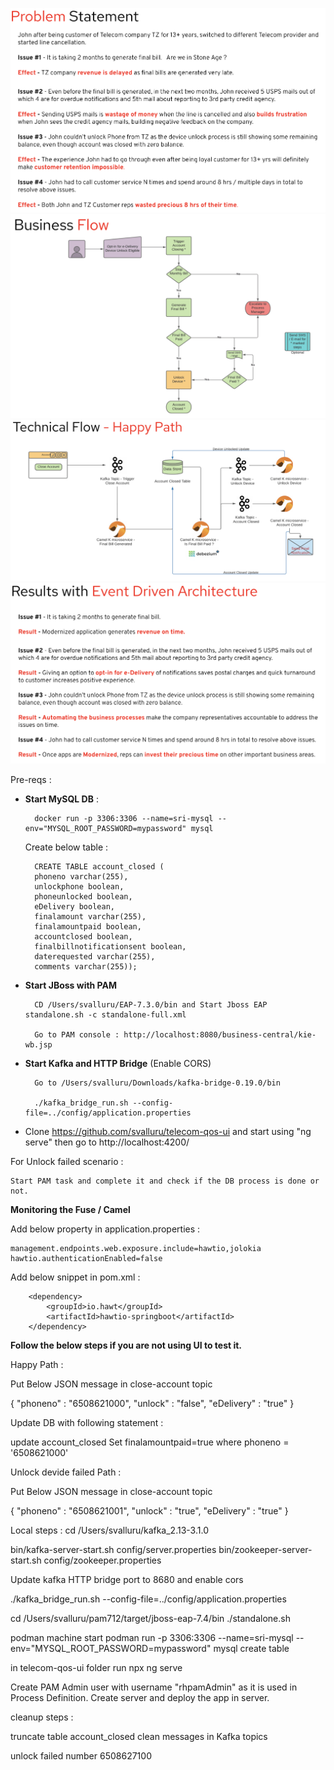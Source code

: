 ![image info](ProblemStatement.png)
![image info](BusinessFlow.png)
![image info](TechnicalFlow.png)
![image info](Results.png)


Pre-reqs : 

- **Start MySQL DB** : 

	 	docker run -p 3306:3306 --name=sri-mysql --env="MYSQL_ROOT_PASSWORD=mypassword" mysql
	
	Create below table : 
	    
	    CREATE TABLE account_closed (
	    phoneno varchar(255),
	    unlockphone boolean,
	    phoneunlocked boolean,
	    eDelivery boolean,
	    finalamount varchar(255),
	    finalamountpaid boolean,
	    accountclosed boolean,
	    finalbillnotificationsent boolean,
	    daterequested varchar(255),
	    comments varchar(255));
		

- **Start JBoss with PAM**
	
		CD /Users/svalluru/EAP-7.3.0/bin and Start Jboss EAP standalone.sh -c standalone-full.xml
	
		Go to PAM console : http://localhost:8080/business-central/kie-wb.jsp 
	
- **Start Kafka and HTTP Bridge** (Enable CORS)
	
		Go to /Users/svalluru/Downloads/kafka-bridge-0.19.0/bin 
		
		./kafka_bridge_run.sh --config-file=../config/application.properties

- Clone https://github.com/svalluru/telecom-qos-ui and start using "ng serve" then go to http://localhost:4200/


For Unlock failed scenario : 

	Start PAM task and complete it and check if the DB process is done or not.

**Monitoring the Fuse / Camel**

Add below property in application.properties : 
	
	management.endpoints.web.exposure.include=hawtio,jolokia
	hawtio.authenticationEnabled=false

Add below snippet in pom.xml : 
	
		<dependency>
			<groupId>io.hawt</groupId>
			<artifactId>hawtio-springboot</artifactId>
		</dependency>


**Follow the below steps if you are not using UI to test it.**

Happy Path : 

Put Below JSON message in close-account topic

{
	"phoneno" : "6508621000",
	"unlock" : "false",
	"eDelivery" : "true"
}

Update DB with following statement : 

update account_closed Set finalamountpaid=true where phoneno = '6508621000'


Unlock devide failed Path : 

Put Below JSON message in close-account topic

{
	"phoneno" : "6508621001",
	"unlock" : "true",
	"eDelivery" : "true"
}

Local steps : 
cd /Users/svalluru/kafka_2.13-3.1.0

bin/kafka-server-start.sh config/server.properties
bin/zookeeper-server-start.sh config/zookeeper.properties

Update kafka HTTP bridge port to 8680 and enable cors

./kafka_bridge_run.sh --config-file=../config/application.properties


cd /Users/svalluru/pam712/target/jboss-eap-7.4/bin
./standalone.sh 

podman machine start
podman run -p 3306:3306 --name=sri-mysql --env="MYSQL_ROOT_PASSWORD=mypassword" mysql
create table

in telecom-qos-ui folder
run npx ng serve

Create PAM Admin user with username "rhpamAdmin" as it is used in Process Definition.
Create server and deploy the app in server.

cleanup steps : 

truncate table account_closed
clean messages in Kafka topics


unlock failed number 6508627100

